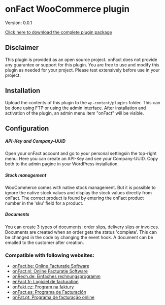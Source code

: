 # onFact WooCommerce plugin
Version: 0.0.1

[Click here to download the complete plugin package](https://onfactpublicresources.s3-eu-west-1.amazonaws.com/woocommerce/onfact.zip)
## Disclaimer
This plugin is provided as an open source project. onFact does not provide any guarantee or support for
this plugin. You are free to use and modify this plugin as needed for your project.
 Please test extensively before use in your project.

## Installation
Upload the contents of this plugin to the `wp-content/plugins` folder. This can be done using FTP or using the admin interface. 
After installation and activation of the plugin, an admin menu item "onFact" will be visible.

## Configuration
##### API-Key and Company-UUID
Open your onFact account and go to your personal settingsin the top-right menu. Here you can create an API-Key and see your Company-UUID. Copy both to the admin pagine in your WordPress installation.

##### Stock management
WooCommerce comes with native stock management. But it is possible to ignore the native stock values
and display the stock values directly from onFact. The correct product is found by entering the onFact product number in the 'sku' field for a product.

##### Documents
You can create 3 types of documents: order slips, delivery slips or invoices. Documents are created when 
an order gets the status 'complete'. This can be changed in the code by changing the event hook. A document
can be emailed to the customer after creation.



### Compatible with following websites:
* [onFact.be: Online Facturatie Software](https://www.onfact.be)
* [onFact.nl: Online Facturatie Software](https://www.onfact.nl)
* [onRech.de: Einfaches rechnungsprogramm](https://www.onrech.de)
* [enFact.fr: Logiciel de facturation](https://www.enfact.fr)
* [onFakt.cz: Program na faktury](https://www.onfakt.cz)
* [onFact.es: Programa de Facturación](https://www.onfact.es)
* [onFat.pt: Programa de facturação online](https://www.onfat.pt)
